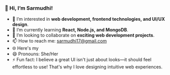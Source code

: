 ### 👋 Hi, I’m Sarmudhi!  

- 👀 I’m interested in **web development, frontend technologies, and UI/UX design**.  
- 🌱 I’m currently learning **React, Node.js, and MongoDB**.  
- 💞️ I’m looking to collaborate on **exciting web development projects**.  
- 📫 How to reach me: sarmudhi17@gmail.com
- 🌐 Here's my   
- 😄 Pronouns: She/Her  
- ⚡ Fun fact: I believe a great UI isn't just about looks—it should feel effortless to use! That's why I love designing intuitive web experiences. 
